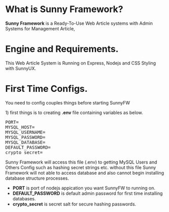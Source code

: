 <h1>What is Sunny Framework?</h1>
<p>
    <b>Sunny Framework</b> is a Ready-To-Use Web Article systems with Admin Systems for Management Article,
</p>
<h1>Engine and Requirements.</h1>
<p>This Web Article System is Running on Express, Nodejs and CSS Styling with SunnyUX.</p>
<h1>First Time Configs.</h1>
<p>
    You need to config couples things before starting SunnyFW
</p>
<p>1) first things is to creating <b>.env</b> file containing variables as below.</p>
<pre>
PORT=
MYSQL_HOST=
MYSQL_USERNAME=
MYSQL_PASSWORD=
MYSQL_DATABASE=
DEFAULT_PASSWORD=
crypto_secret=
</pre>
<p>
    Sunny Framework will access this file (.env) to getting MySQL Users and Others Config such as hashing secret strings etc. without this file Sunny Framework will not able to access database and also cannot begin installing database structure processes.
</p>
<ul>
    <li><b>PORT</b> is port of nodejs appication you want SunnyFW to running on.</li>
    <li><b>DEFAULT_PASSWORD</b> is default admin password for first time installing databases.</li>
    <li><b>crypto_secret</b> is secret salt for secure hashing passwords.</li>
</ul>